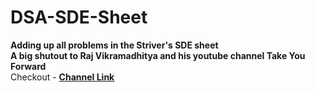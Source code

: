 # DSA-SDE-Sheet
**Adding up all problems in the Striver's SDE sheet** <br>
**A big shutout to Raj Vikramadhitya and his youtube channel Take You Forward** <br> 
Checkout - 
<a href = "https://www.youtube.com/c/takeUforward" target = _blank>**Channel Link**</a>
